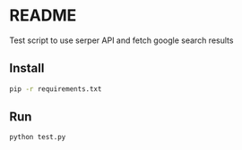 # README #

Test script to use serper API and fetch google search results

## Install ##

```sh
pip -r requirements.txt
```

## Run ##

```sh
python test.py
```
